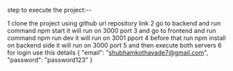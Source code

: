 step to execute the project:--

1 clone the project using github url repository link
2 go to backend and run command npm start it will run on 3000 port
3 and go to frontend  and run command npm run dev it will run on 3001 pport 
4 before that run npm install on backend side it  will run on 3000 port
5 and then execute both servers
6 for login use this details
{
  "email": "shubhamkothavade7@gmail.com",
  "password": "password123"
}
